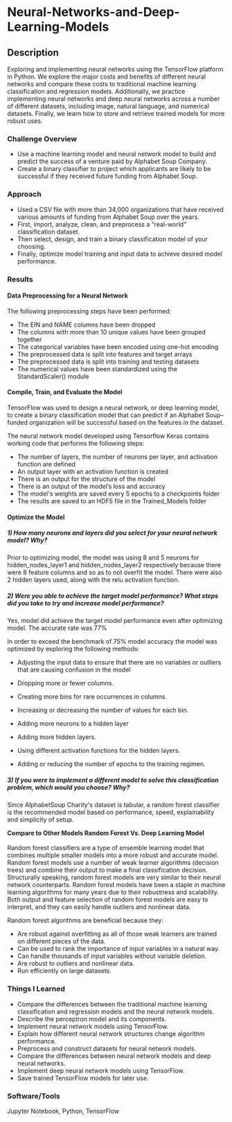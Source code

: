 # Neural-Networks-and-Deep-Learning-Models

## Description
Exploring and implementing neural networks using the TensorFlow platform in Python. We explore the major costs and benefits of different neural networks and compare these costs to traditional machine learning classification and regression models. Additionally, we practice implementing neural networks and deep neural networks across a number of different datasets, including image, natural language, and numerical datasets. Finally, we learn how to store and retrieve trained models for more robust uses.

### Challenge Overview
* Use a machine learning model and neural network model to build and predict the success of a venture paid by Alphabet Soup Company.
* Create a binary classifier to project which applicants are likely to be successful if they received future funding from Alphabet Soup. 

### Approach
* Used a CSV file with more than 34,000 organizations that have received various amounts of funding from Alphabet Soup over the years.
* First, import, analyze, clean, and preprocess a “real-world” classification dataset. 
* Then select, design, and train a binary classification model of your choosing. 
* Finally, optimize model training and input data to achieve desired model performance.

### Results

#### Data Preprocessing for a Neural Network

The following preprocessing steps have been performed:

* The EIN and NAME columns have been dropped
* The columns with more than 10 unique values have been grouped together
* The categorical variables have been encoded using one-hot encoding
* The preprocessed data is split into features and target arrays
* The preprocessed data is split into training and testing datasets
* The numerical values have been standardized using the StandardScaler() module

#### Compile, Train, and Evaluate the Model

TensorFlow was used to design a neural network, or deep learning model, to create a binary classification model that can predict if an Alphabet Soup–funded organization will be successful based on the features in the dataset.

The neural network model developed using Tensorflow Keras contains working code that performs the following steps:

* The number of layers, the number of neurons per layer, and activation function are defined
* An output layer with an activation function is created
* There is an output for the structure of the model
* There is an output of the model’s loss and accuracy
* The model's weights are saved every 5 epochs to a checkpoints folder
* The results are saved to an HDF5 file in the Trained_Models folder

#### Optimize the Model

##### 1) How many neurons and layers did you select for your neural network model? Why?

Prior to optimizing model, the model was using 8 and 5 neurons for hidden_nodes_layer1 and hidden_nodes_layer2
respectively because there were 8 feature columns and so as to not overfit the model.
There were also 2 hidden layers used, along with the relu activation function.

##### 2) Were you able to achieve the target model performance? What steps did you take to try and increase model performance?

Yes, model did achieve the target model performance even after optimizing model. The accurate rate was 77% 

In order to exceed the benchmark of 75% model accuracy the model was optimized by exploring the following methods:

* Adjusting the input data to ensure that there are no variables or outliers that are causing confusion in the model

* Dropping more or fewer columns.

* Creating more bins for rare occurrences in columns.

* Increasing or decreasing the number of values for each bin.

* Adding more neurons to a hidden layer

* Adding more hidden layers.

* Using different activation functions for the hidden layers.

* Adding or reducing the number of epochs to the training regimen.

##### 3) If you were to implement a different model to solve this classification problem, which would you choose? Why?

Since AlphabetSoup Charity's dataset is tabular, a random forest classifier is the recommended model based on performance, speed, explainability and simplicity of setup.

**Compare to Other Models Random Forest Vs. Deep Learning Model**<br><br>
Random forest classifiers are a type of ensemble learning model that combines multiple smaller models into a more robust and accurate model. Random forest models use a number of weak learner algorithms (decision trees) and combine their output to make a final classification decision. Structurally speaking, random forest models are very similar to their neural network counterparts. Random forest models have been a staple in machine learning algorithms for many years due to their robustness and scalability. Both output and feature selection of random forest models are easy to interpret, and they can easily handle outliers and nonlinear data.

Random forest algorithms are beneficial because they:

* Are robust against overfitting as all of those weak learners are trained on different pieces of the data.
* Can be used to rank the importance of input variables in a natural way.
* Can handle thousands of input variables without variable deletion.
* Are robust to outliers and nonlinear data.
* Run efficiently on large datasets.

### Things I Learned
* Compare the differences between the traditional machine learning classification and regression models and the neural network models.
* Describe the perceptron model and its components.
* Implement neural network models using TensorFlow.
* Explain how different neural network structures change algorithm performance.
* Preprocess and construct datasets for neural network models.
* Compare the differences between neural network models and deep neural networks.
* Implement deep neural network models using TensorFlow.
* Save trained TensorFlow models for later use.

### Software/Tools
Jupyter Notebook, Python, TensorFlow
